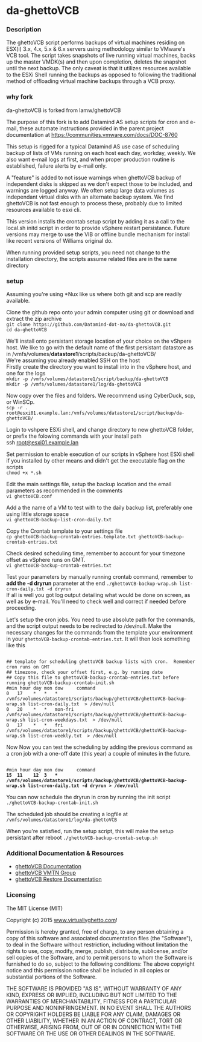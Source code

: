 # da-ghettoVCB

### Description

The ghettoVCB script performs backups of virtual machines residing on ESX(i) 3.x, 4.x, 5.x & 6.x servers using methodology similar to VMware's VCB tool. The script takes snapshots of live running virtual machines, backs up the  master VMDK(s) and then upon completion, deletes the snapshot until the next backup. The only caveat is that it utilizes resources available to the ESXi Shell running the backups as opposed to following the traditional method of offloading virtual machine backups through a VCB proxy.

### why fork
da-ghettoVCB is forked from lamw/ghettoVCB

The purpose of this fork is to add Datamind AS setup scripts for cron and e-mail, these automate instructions provided in the parent project documentation at https://communities.vmware.com/docs/DOC-8760

This setup is rigged for a typical Datamind AS use case of scheduling backup of lists of VMs running on each host each day, workday, weekly.  We also want e-mail logs at first, and when proper production routine is established, failure alerts by e-mail only.

A "feature" is added to not issue warnings when ghettoVCB backup of independent disks is skipped as we don't expect those to be included, and warnings are logged anyway.  We often setup large data volumes as independant virtual disks with an alternate backup system. We find ghettoVCB is not fast enough to process these, probably due to limited resources available to esxi cli.

This version installs the crontab setup script by adding it as a call to the local.sh initd script in order to provide vSphere restart persistance. Future versions may merge to use the VIB or offline bundle mechanism for install like recent versions of Williams original do.

When running provided setup scripts, you need not change to the installation directory, the scripts assume related files are in the same directory


### setup
Assuming you're using *Nux like us where both git and scp are readily available.

Clone the github repo onto your admin computer using git or download and extract the zip archive  
```git clone https://github.com/Datamind-dot-no/da-ghettoVCB.git```  
```cd da-ghettoVCB```

We'll install onto persistant storage location of your choice on the vShpere host.  We like to go with the default name of the first persistant datastore as in /vmfs/volumes/**datastore1**/scripts/backup/da-ghettoVCB/  
We're assuming you already enabled SSH on the host  
Firstly create the directory you want to install into in the vSphere host, and one for the logs  
```mkdir -p /vmfs/volumes/datastore1/script/backup/da-ghettoVCB```  
```mkdir -p /vmfs/volumes/datastore1/log/da-ghettoVCB```

Now copy over the files and folders.  We recommend using CyberDuck, scp, or WinSCp.  
```scp -r . root@esxi01.example.lan:/vmfs/volumes/datastore1/script/backup/da-ghettoVCB/```

Login to vshpere ESXi shell, and change directory to new ghettoVCB folder, or prefix the folowing commands with your install path  
ssh root@esxi01.example.lan

Set permission to enable execution of our scripts in vSphere host ESXi shell if you installed by other means and didn't get the executable flag on the scripts  
```chmod +x *.sh```

Edit the main settings file, setup the backup location and the email parameters as recommended in the comments  
```vi ghettoVCB.conf```

Add a the name of a VM to test with to the daily backup list, preferably one using little storage space  
```vi ghettoVCB-backup-list-cron-daily.txt```

Copy the Crontab template to your settings file  
```cp ghettoVCB-backup-crontab-entries.template.txt ghettoVCB-backup-crontab-entries.txt```

Check desired scheduling time, remember to account for your timezone offset as vSphere runs on GMT.  
```vi ghettoVCB-backup-crontab-entries.txt```

Test your parameters by manually running crontab command, remember to **add the -d dryrun** parameter at the end
```./ghettoVCB-backup-wrap.sh list-cron-daily.txt -d dryrun```  
If all is well you got log output detailing what would be done on screen, as well as by e-mail.  You'll need to check well and correct if needed before proceeding.

Let's setup the cron jobs.  You need to use absolute path for the commands, and the script output needs to be redirected to /dev/null. Make the necessary changes for the commands from the template your environment in your ```ghettoVCB-backup-crontab-entries.txt```. It will then look something like this
<pre><code>
## template for scheduling ghettoVCB backup lists with cron.  Remember cron runs on GMT
## timezone, check your offset first, e.g. by running date
## Copy this file to ghettoVCB-backup-crontab-entries.txt before running ghettoVCB-backup-crontab-init.sh
#min hour day mon dow     command
0   17    *   *   *       /vmfs/volumes/datastore1/scripts/backup/ghettoVCB/ghettoVCB-backup-wrap.sh list-cron-daily.txt  > /dev/null
0   20    *   *   mon-fri /vmfs/volumes/datastore1/scripts/backup/ghettoVCB/ghettoVCB-backup-wrap.sh list-cron-weekdays.txt  > /dev/null
0   17    *   *   fri     /vmfs/volumes/datastore1/scripts/backup/ghettoVCB/ghettoVCB-backup-wrap.sh list-cron-weekly.txt  > /dev/null
</pre></code>

Now Now you can test the scheduling by adding the previous command as a cron job with a one-off date (this year) a couple of minutes in the future.
<pre><code>
#min hour day mon dow     command
<b>15  11    12  3   *       /vmfs/volumes/datastore1/scripts/backup/ghettoVCB/ghettoVCB-backup-wrap.sh list-cron-daily.txt -d dryrun > /dev/null</b>
</pre></code>

You can now schedule the dryrun in cron by running the init script  
```./ghettoVCB-backup-crontab-init.sh```

The scheduled job should be creating a logfile at ```/vmfs/volumes/datastore1/log/da-ghettoVCB```

When you're satisfied, run the setup script, this will make the setup persistant after reboot
```./ghettoVCB-backup-crontab-setup.sh```


### Additional Documentation & Resources
- [ghettoVCB Documentation](http://communities.vmware.com/docs/DOC-8760)
- [ghettoVCB VMTN Group](http://communities.vmware.com/groups/ghettovcb)
- [ghettoVCB Restore Documentation](http://communities.vmware.com/docs/DOC-10595)

### Licensing

The MIT License (MIT)

Copyright (c) 2015 www.virtuallyghetto.com!

Permission is hereby granted, free of charge, to any person obtaining a copy
of this software and associated documentation files (the "Software"), to deal
in the Software without restriction, including without limitation the rights
to use, copy, modify, merge, publish, distribute, sublicense, and/or sell
copies of the Software, and to permit persons to whom the Software is
furnished to do so, subject to the following conditions:
The above copyright notice and this permission notice shall be included in all
copies or substantial portions of the Software.

THE SOFTWARE IS PROVIDED "AS IS", WITHOUT WARRANTY OF ANY KIND, EXPRESS OR
IMPLIED, INCLUDING BUT NOT LIMITED TO THE WARRANTIES OF MERCHANTABILITY,
FITNESS FOR A PARTICULAR PURPOSE AND NONINFRINGEMENT. IN NO EVENT SHALL THE
AUTHORS OR COPYRIGHT HOLDERS BE LIABLE FOR ANY CLAIM, DAMAGES OR OTHER
LIABILITY, WHETHER IN AN ACTION OF CONTRACT, TORT OR OTHERWISE, ARISING FROM,
OUT OF OR IN CONNECTION WITH THE SOFTWARE OR THE USE OR OTHER DEALINGS IN THE
SOFTWARE.
